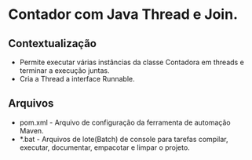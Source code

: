 # Contador com Java Thread e Join.

## Contextualização

- Permite executar várias instâncias da classe Contadora em threads e terminar a execução juntas.
- Cria a Thread a interface Runnable.

## Arquivos

- pom.xml - Arquivo de configuração da ferramenta de automação Maven.
- *.bat - Arquivos de lote(Batch) de console para tarefas compilar, executar, documentar, empacotar e limpar o projeto.